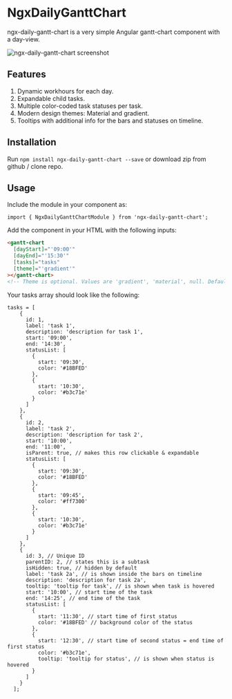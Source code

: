 # NgxDailyGanttChart

ngx-daily-gantt-chart is a very simple Angular gantt-chart component with a day-view.

![ngx-daily-gantt-chart screenshot](https://github.com/tahaerden/npm-workspace/raw/master/projects/ngx-daily-gantt-chart/images/ss.png)

## Features

1. Dynamic workhours for each day.
2. Expandable child tasks.
3. Multiple color-coded task statuses per task.
4. Modern design themes: Material and gradient.
5. Tooltips with additional info for the bars and statuses on timeline.

## Installation

Run `npm install ngx-daily-gantt-chart --save` or download zip from github / clone repo.

## Usage

Include the module in your component as:

`import { NgxDailyGanttChartModule } from 'ngx-daily-gantt-chart';`

Add the component in your HTML with the following inputs:

```HTML
<gantt-chart
  [dayStart]="'09:00'"
  [dayEnd]="'15:30'"
  [tasks]="tasks"
  [theme]="'gradient'"
></gantt-chart>
<!-- Theme is optional. Values are 'gradient', 'material', null. Default is 'material'  -->
```

Your tasks array should look like the following:

```TS
tasks = [
    {
      id: 1,
      label: 'task 1',
      description: 'description for task 1',
      start: '09:00',
      end: '14:30',
      statusList: [
        {
          start: '09:30',
          color: '#18BFED'
        },
        {
          start: '10:30',
          color: '#b3c71e'
        }
      ]
    },
    {
      id: 2,
      label: 'task 2',
      description: 'description for task 2',
      start: '10:00',
      end: '11:00',
      isParent: true, // makes this row clickable & expandable
      statusList: [
        {
          start: '09:30',
          color: '#18BFED'
        },
        {
          start: '09:45',
          color: '#ff7300'
        },
        {
          start: '10:30',
          color: '#b3c71e'
        }
      ]
    },
    {
      id: 3, // Unique ID
      parentID: 2, // states this is a subtask
      isHidden: true, // hidden by default
      label: 'task 2a', // is shown inside the bars on timeline
      description: 'description for task 2a',
      tooltip: 'tooltip for task', // is shown when task is hovered
      start: '10:00', // start time of the task
      end: '14:25', // end time of the task
      statusList: [
        {
          start: '11:30', // start time of first status
          color: '#18BFED' // background color of the status
        },
        {
          start: '12:30', // start time of second status = end time of first status
          color: '#b3c71e',
          tooltip: 'tooltip for status', // is shown when status is hovered
        }
      ]
    }
  ];
```
